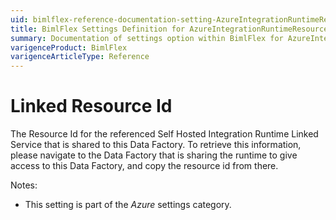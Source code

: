 ```yaml
---
uid: bimlflex-reference-documentation-setting-AzureIntegrationRuntimeResourceId
title: BimlFlex Settings Definition for AzureIntegrationRuntimeResourceId
summary: Documentation of settings option within BimlFlex for AzureIntegrationRuntimeResourceId
varigenceProduct: BimlFlex
varigenceArticleType: Reference
---
```


# Linked Resource Id

The Resource Id for the referenced Self Hosted Integration Runtime Linked Service that is shared to this Data Factory. To retrieve this information, please navigate to the Data Factory that is sharing the runtime to give access to this Data Factory, and copy the resource id from there.

Notes:

* This setting is part of the *Azure* settings category.

